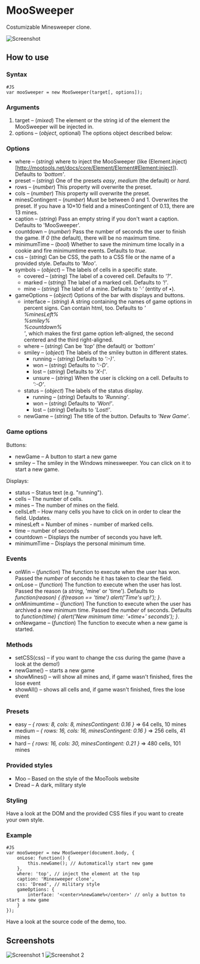 MooSweeper
==========

Costumizable Minesweeper clone.

![Screenshot](http://projects.timbaumann.info/MooSweeper/Demo/screenshot1.png)

How to use
----------

### Syntax

	#JS
	var mooSweeper = new MooSweeper(target[, options]);

### Arguments

1. target – (*mixed*) The element or the string id of the element the MooSweeper will be injected in.
2. options – (*object*, optional) The options object described below:

### Options

* where – (*string*) where to inject the MooSweeper (like (Element.inject)[http://mootools.net/docs/core/Element/Element#Element:inject]). Defaults to *'bottom'*.
* preset – (*string*) One of the presets *easy*, *medium* (the default) or *hard*.
* rows – (*number*) This property will overwrite the preset.
* cols – (*number*) This property will overwrite the preset.
* minesContingent – (*number*) Must be between 0 and 1. Overwrites the preset. If you have a 10×10 field and a minesContingent of 0.13, there are 13 mines.
* caption – (*string*) Pass an empty string if you don't want a caption. Defaults to 'MooSweeper'.
* countdown – (*number*) Pass the number of seconds the user to finish the game. If *0* (the default), there will be no maximum time.
* minimumTime – (*bool*) Whether to save the minimum time locally in a cookie and fire minimumtime events. Defaults to *true*.
* css – (*string*) Can be CSS, the path to a CSS file or the name of a provided style. Defaults to *'Moo'*.
* symbols – (*object*) – The labels of cells in a specific state.
  * covered – (*string*) The label of a covered cell. Defaults to *'?'*.
  * marked – (*string*) The label of a marked cell. Defaults to *'!'*.
  * mine – (*string*) The label of a mine. Defaults to *'&middot;'* (entity of •).
* gameOptions – (*object*) Options of the bar with displays and buttons.
  * interface – (*string*) A string containing the names of game options in percent signs. Can contain html, too. Defaults to *'<div class="third first">%minesLeft%</div><div class="third second">%smiley%</div><div class="third last">%countdown%</div>'*, which makes the first game option left-aligned, the second centered and the third right-aligned.
  * where – (*string*) Can be *'top'* (the default) or *'bottom'*
  * smiley – (*object*) The labels of the smiley button in different states.
    * running – (*string*) Defaults to *':-)'*.
    * won – (*string*) Defaults to *':-D'*.
    * lost – (*string*) Defaults to *'X-('*.
    * unsure – (*string*) When the user is clicking on a cell. Defaults to *':-O'*.
  * status – (*object*) The labels of the status display.
    * running – (*string*) Defaults to *'Running'*.
    * won – (*string*) Defaults to *'Won!'*.
    * lost – (*string*) Defaults to *'Lost!'*.
  * newGame – (*string*) The title of the button. Defaults to *'New Game'*.

### Game options

Buttons:

* newGame – A button to start a new game
* smiley – The smiley in the Windows minesweeper. You can click on it to start a new game.

Displays:

* status – Status text (e.g. "running").
* cells – The number of cells.
* mines – The number of mines on the field.
* cellsLeft – How many cells you have to click on in order to clear the field. Updates.
* minesLeft = Number of mines - number of marked cells.
* time – number of seconds
* countdown – Displays the number of seconds you have left.
* minimumTime – Displays the personal minimum time.

### Events

* onWin – (*function*) The function to execute when the user has won. Passed the *number* of seconds he it has taken to clear the field.
* onLose – (*function*) The function to execute when the user has lost. Passed the reason (a *string*, 'mine' or 'time'). Defaults to *function(reason) { if(reason == 'time') alert('Time\'s up!'); }*.
* onMinimumtime – (*function*) The function to execute when the user has archived a new minimum time. Passed the *number* of seconds. Defaults to *function(time) { alert('New minimum time: '+time+' seconds'); }*.
* onNewgame – (*function*) The function to execute when a new game is started.

### Methods

* setCSS(css) – if you want to change the css during the game (have a look at the demo!)
* newGame() – starts a new game 
* showMines() – will show all mines and, if game wasn't finished, fires the lose event
* showAll() – shows all cells and, if game wasn't finished, fires the lose event

### Presets

* easy – *{ rows: 8, cols: 8, minesContingent: 0.16 }* ⇒ 64 cells, 10 mines
* medium – *{ rows: 16, cols: 16, minesContingent: 0.16 }* ⇒ 256 cells, 41 mines
* hard – *{ rows: 16, cols: 30, minesContingent: 0.21 }* ⇒ 480 cells, 101 mines

### Provided styles

* Moo – Based on the style of the MooTools website
* Dread – A dark, military style

### Styling

Have a look at the DOM and the provided CSS files if you want to create your own style.

### Example

	#JS
	var mooSweeper = new MooSweeper(document.body, {
		onLose: function() {
			this.newGame(); // Automatically start new game
		},
		where: 'top', // inject the element at the top
		caption: 'Minesweeper clone',
		css: 'Dread', // military style
		gameOptions: {
			interface: '<center>%newGame%</center>' // only a button to start a new game
		}
	});

Have a look at the source code of the demo, too.

Screenshots
-----------

![Screenshot 1](http://projects.timbaumann.info/MooSweeper/Demo/screenshot1.png)
![Screenshot 2](http://projects.timbaumann.info/MooSweeper/Demo/screenshot2.png)